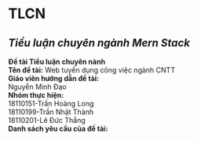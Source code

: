# TLCN
***Tiểu luận chuyên ngành Mern Stack***
---
**Đề tài Tiểu luận chuyên nành** <br/>
**Tên đề tài:**  Web tuyển dụng công việc ngành CNTT<br/>
**Giáo viên hướng dẫn đề tài:** <br/>
 Nguyễn Minh Đạo<br/>
**Nhóm thực hiện:**<br/>
  18110151-Trần Hoàng Long<br/>
  18110199-Trần Nhật Thành<br/>
  18110201-Lê Đức Thắng<br/>
**Danh sách yêu cầu của đề tài:**<br/>
